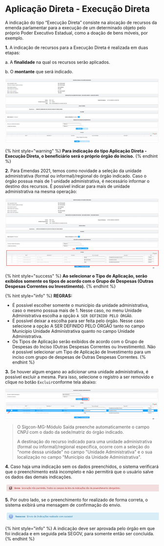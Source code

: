 # Aplicação Direta - Execução Direta

A indicação do tipo “Execução Direta” consiste na alocação de recursos da emenda parlamentar para a execução de um determinado objeto pelo próprio Poder Executivo Estadual, como a doação de bens móveis, por exemplo.

**1.**  A indicação de recursos para a Execução Direta é realizada em duas etapas:

&#x20;    a. A **finalidade** na qual os recursos serão aplicados.

&#x20;    b. O **montante** que será indicado.

![](<../../.gitbook/assets/image (437) (1).png>)

{% hint style="warning" %}
**Para indicação do tipo Aplicação Direta - Execução Direta, o beneficiário será o próprio órgão do inciso.**
{% endhint %}

**2.** Para Emendas 2021, temos como novidade a seleção da unidade administrativa (formal ou informal)/regional do órgão indicado. Caso o órgão possua mais de 1 unidade administrativa, é necessário informar o destino dos recursos. É possível indicar para mais de unidade administrativa na mesma operação:

![](<../../.gitbook/assets/image (419).png>)

{% hint style="success" %}
**Ao selecionar o Tipo de Aplicação, serão exibidos somente os tipos de acordo com o Grupo de Despesas (Outras Despesas Correntes ou Investimento).**
{% endhint %}

{% hint style="info" %}
**REGRAS:**

* É possível escolher somente o município da unidade administrativa, caso o mesmo possua mais de 1. Nesse caso, no menu Unidade Administrativa escolha a opção `A SER DEFINIDO PELO ÓRGÃO`.
* É possível deixar a escolha para ser feita pelo órgão. Nesse caso selecione a opção A SER DEFINIDO PELO ÓRGÃO tanto no campo Município Unidade Administrativa quanto no campo Unidade Administrativa.&#x20;
* Os Tipos de Aplicação serão exibidos de acordo com o Grupo de Despesas do Inciso (Outras Despesas Correntes ou Investimento). Não é possível selecionar um Tipo de Aplicação de Investimento para um inciso com grupo de despesas de Outras Despesas Correntes.
{% endhint %}

**3.** Se houver algum engano ao adicionar uma unidade administrativa, é possível excluir a mesma. Para isso, selecione o registro a ser removido e clique no botão `Excluir`conforme tela abaixo:

![](<../../.gitbook/assets/image (417).png>)

> O Sigcon-MG-Módulo Saída preenche automaticamente o campo CNPJ com o dado da sede/matriz do órgão indicado.
>
> A destinação do recurso indicado para uma unidade administrativa (formal ou informal)/regional específica, ocorre com a seleção do "nome dessa unidade" no campo "Unidade Administrativa" e o sua localização no campo "Município da Unidade Administrativa".

**4.** Caso haja uma indicação sem os dados preenchidos, o sistema verificará que o preenchimento está incompleto e não permitirá que o usuário salve os dados das demais indicações.&#x20;

![](<../../.gitbook/assets/13 (2).png>)

**5.** Por outro lado, se o preenchimento for realizado de forma correta, o sistema exibirá uma mensagem de confirmação do envio.

![](<../../.gitbook/assets/14 (1).png>)

{% hint style="info" %}
A indicação deve ser aprovada pelo órgão em que foi indicada e em seguida pela SEGOV, para somente então ser concluída.
{% endhint %}

